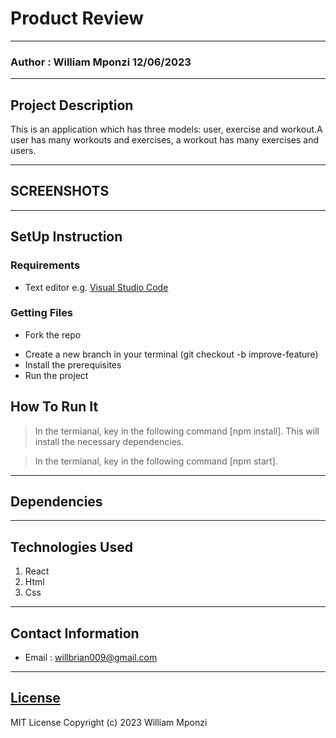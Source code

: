 # Product Review
*****
### Author : William Mponzi 12/06/2023
****
## Project Description
This is an application which has three models: user, exercise and workout.A user has many workouts and exercises, a workout has many exercises and users.
******

## SCREENSHOTS

********
## SetUp Instruction
### Requirements
* Text editor e.g. [Visual Studio Code](https://code.visualstudio.com/download)

### Getting Files
* Fork the repo
- Create a new branch in your terminal (git checkout -b improve-feature)
- Install the prerequisites
- Run the project

## How To Run It
> In the termianal, key in the following command [npm install]. This will install the necessary dependencies.

> In the termianal, key in the following command [npm start].

*****

## Dependencies

*****
## Technologies Used
1. React
2. Html
3. Css
*****
## Contact Information
* Email : willbrian009@gmail.com
*****
## [License](LICENSE)
MIT License
Copyright (c) 2023 William Mponzi
